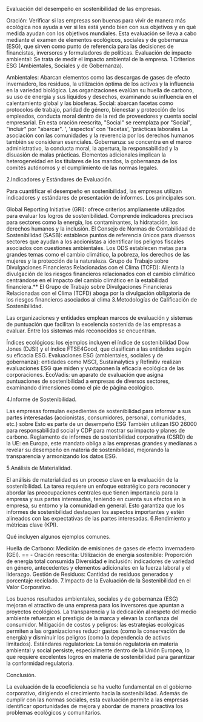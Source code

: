 Evaluación del desempeño en sostenibilidad de las empresas.

Oración: Verificar si las empresas son buenas para vivir de manera más ecológica nos ayuda a ver si les está yendo bien con sus objetivos y en qué medida ayudan con los objetivos mundiales. Esta evaluación se lleva a cabo mediante el examen de elementos ecológicos, sociales y de gobernanza (ESG), que sirven como punto de referencia para las decisiones de financistas, inversores y formuladores de políticas. Evaluación de impacto ambiental: Se trata de medir el impacto ambiental de la empresa.
1.Criterios ESG (Ambientales, Sociales y de Gobernanza).

Ambientales: Abarcan elementos como las descargas de gases de efecto invernadero, los residuos, la utilización óptima de los activos y la influencia en la variedad biológica. Las organizaciones evalúan su huella de carbono, su uso de energía y sus líquidos y desechos, examinando su influencia en el calentamiento global y las biosferas.
Social: abarcan facetas como protocolos de trabajo, paridad de género, bienestar y protección de los empleados, conducta moral dentro de la red de proveedores y cuenta social empresarial. En esta oración reescrita, "Social" se reemplaza por "Social", "incluir" por "abarcar". ', 'aspectos' con 'facetas', 'prácticas laborales La asociación con las comunidades y la reverencia por los derechos humanos también se consideran esenciales.
Gobernanza: se concentra en el marco administrativo, la conducta moral, la apertura, la responsabilidad y la disuasión de malas prácticas. Elementos adicionales implican la heterogeneidad en los titulares de los mandos, la gobernanza de los comités autónomos y el cumplimiento de las normas legales.

2.Indicadores y Estándares de Evaluación.

Para cuantificar el desempeño en sostenibilidad, las empresas utilizan indicadores y estándares de presentación de informes. Los principales son.

Global Reporting Initiative (GRI): ofrece criterios ampliamente utilizados para evaluar los logros de sostenibilidad. Comprende indicadores precisos para sectores como la energía, los contaminantes, la hidratación, los derechos humanos y la inclusión.
El Consejo de Normas de Contabilidad de Sostenibilidad (SASB): establece puntos de referencia únicos para diversos sectores que ayudan a los accionistas a identificar los peligros fiscales asociados con cuestiones ambientales.
Los ODS establecen metas para grandes temas como el cambio climático, la pobreza, los derechos de las mujeres y la protección de la naturaleza.
Grupo de Trabajo sobre Divulgaciones Financieras Relacionadas con el Clima (TCFD): Alienta la divulgación de los riesgos financieros relacionados con el cambio climático centrándose en el impacto del cambio climático en la estabilidad financiera.** El Grupo de Trabajo sobre Divulgaciones Financieras Relacionadas con el Clima (TCFD) aboga por la divulgación obligatoria de los riesgos financieros asociados al clima
3.Metodologías de Calificación de Sostenibilidad.

Las organizaciones y entidades emplean marcos de evaluación y sistemas de puntuación que facilitan la excelencia sostenida de las empresas a evaluar. Entre los sistemas más reconocidos se encuentran.

Índices ecológicos: los ejemplos incluyen el índice de sostenibilidad Dow Jones (DJSI) y el índice FTSE4Good, que clasifican a las entidades según su eficacia ESG.
Evaluaciones ESG (ambientales, sociales y de gobernanza): entidades como MSCI, Sustainalytics y Refinitiv realizan evaluaciones ESG que miden y yuxtaponen la eficacia ecológica de las corporaciones.
EcoVadis: un aparato de evaluación que asigna puntuaciones de sostenibilidad a empresas de diversos sectores, examinando dimensiones como el pie de página ecológico.

4.Informe de Sostenibilidad.

Las empresas formulan expedientes de sostenibilidad para informar a sus partes interesadas (accionistas, consumidores, personal, comunidades, etc.) sobre Esto es parte de un desempeño ESG
También utilizan ISO 26000 para responsabilidad social y CDP para mostrar su impacto y planes de carbono.
Reglamento de informes de sostenibilidad corporativa (CSRD) de la UE: en Europa, este mandato obliga a las empresas grandes y medianas a revelar su desempeño en materia de sostenibilidad, mejorando la transparencia y armonizando los datos ESG.

5.Análisis de Materialidad.

El análisis de materialidad es un proceso clave en la evaluación de la sostenibilidad. La tarea requiere un enfoque estratégico para reconocer y abordar las preocupaciones centrales que tienen importancia para la empresa y sus partes interesadas, teniendo en cuenta sus efectos en la empresa, su entorno y la comunidad en general.
Esto garantiza que los informes de sostenibilidad destaquen los aspectos importantes y estén alineados con las expectativas de las partes interesadas.
6.Rendimiento y métricas clave (KPI).

Qué incluyen algunos ejemplos comunes.

Huella de Carbono: Medición de emisiones de gases de efecto invernadero (GEI).
== - Oración reescrita: Utilización de energía sostenible: Proporción de energía total consumida
Diversidad e inclusión: indicadores de variedad en género, antecedentes y elementos adicionales en la fuerza laboral y el liderazgo.
Gestión de Residuos: Cantidad de residuos generados y porcentaje reciclado.
7.Impacto de la Evaluación de la Sostenibilidad en el Valor Corporativo.

Los buenos resultados ambientales, sociales y de gobernanza (ESG) mejoran el atractivo de una empresa para los inversores que apuntan a proyectos ecológicos.
La transparencia y la dedicación al respeto del medio ambiente refuerzan el prestigio de la marca y elevan la confianza del consumidor.
Mitigación de costos y peligros: las estrategias ecológicas permiten a las organizaciones reducir gastos (como la conservación de energía) y disminuir los peligros (como la dependencia de activos limitados).
Estándares regulatorios: La tensión regulatoria en materia ambiental y social persiste, especialmente dentro de la Unión Europea, lo que requiere excelentes logros en materia de sostenibilidad para garantizar la conformidad regulatoria.

Conclusión.

La evaluación de la ecoeficiencia se ha vuelto fundamental en el gobierno corporativo, dirigiendo el crecimiento hacia la sostenibilidad.  Además de cumplir con las normas sociales, esta evaluación permite a las empresas identificar oportunidades de mejora y abordar de manera proactiva los problemas ecológicos y comunitarios.
